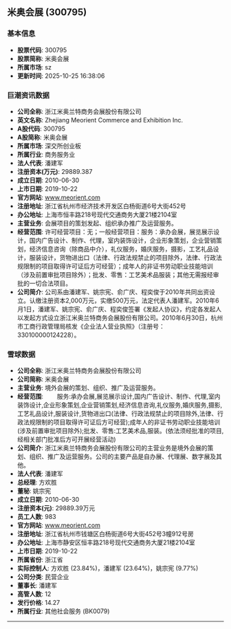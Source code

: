 ## 米奥会展 (300795)

### 基本信息

- **股票代码**: 300795
- **股票简称**: 米奥会展
- **所属市场**: sz
- **更新时间**: 2025-10-25 16:38:06

### 巨潮资讯数据

- **公司全称**: 浙江米奥兰特商务会展股份有限公司
- **英文名称**: Zhejiang Meorient Commerce and Exhibition Inc.
- **A股代码**: 300795
- **A股简称**: 米奥会展
- **所属市场**: 深交所创业板
- **所属行业**: 商务服务业
- **法人代表**: 潘建军
- **注册资本(万元)**: 29889.387
- **成立日期**: 2010-06-30
- **上市日期**: 2019-10-22
- **官方网站**: www.meorient.com
- **注册地址**: 浙江省杭州市经济技术开发区白杨街道6号大街452号
- **办公地址**: 上海市恒丰路218号现代交通商务大厦21楼2104室
- **主营业务**: 会展项目的策划发起、组织承办推广及运营服务。
- **经营范围**: 许可经营项目：无；一般经营项目：服务：承办会展，展览展示设计，国内广告设计、制作、代理，室内装饰设计，企业形象策划，企业营销策划，经济信息咨询（除商品中介），礼仪服务，婚庆服务，摄影，工艺礼品设计，服装设计，货物进出口（法律、行政法规禁止的项目除外，法律、行政法规限制的项目取得许可证后方可经营）；成年人的非证书劳动职业技能培训（涉及前置审批项目除外）；批发、零售：工艺美术品服装；其他无需报经审批的一切合法项目。
- **公司简介**: 公司系由潘建军、姚宗宪、俞广庆、程奕俊于2010年共同出资设立。认缴注册资本2,000万元，实缴500万元，法定代表人潘建军。2010年6月1日，潘建军、姚宗宪、俞广庆、程奕俊签署《发起人协议》，约定各发起人以发起方式设立浙江米奥兰特商务会展股份有限公司。2010年6月30日，杭州市工商行政管理局核发《企业法人营业执照》（注册号：330100000124228）。

### 雪球数据

- **公司全称**: 浙江米奥兰特商务会展股份有限公司
- **公司简称**: 米奥会展
- **主营业务**: 境外会展的策划、组织、推广及运营服务。
- **经营范围**: 　　服务:承办会展,展览展示设计,国内广告设计、制作、代理,室内装饰设计,企业形象策划,企业营销策划,经济信息咨询,礼仪服务,婚庆服务,摄影,工艺礼品设计,服装设计,货物进出口(法律、行政法规禁止的项目除外,法律、行政法规限制的项目取得许可证后方可经营);成年人的非证书劳动职业技能培训(涉及前置审批项目除外);批发、零售:工艺美术品,服装。(依法须经批准的项目,经相关部门批准后方可开展经营活动)
- **公司简介**: 浙江米奥兰特商务会展股份有限公司的主营业务是境外会展的策划、组织、推广及运营服务。公司的主要产品是自办展、代理展、数字展及其他。
- **法人代表**: 潘建军
- **总经理**: 方欢胜
- **董秘**: 姚宗宪
- **成立日期**: 2010-06-30
- **注册资本(元)**: 29889.39万元
- **员工人数**: 983
- **官方网站**: www.meorient.com
- **注册地址**: 浙江省杭州市钱塘区白杨街道6号大街452号3幢912号房
- **办公地址**: 上海市静安区恒丰路218号现代交通商务大厦21楼2104室
- **上市日期**: 2019-10-22
- **所属省份**: 浙江省
- **实际控制人**: 方欢胜 (23.84%)，潘建军 (23.64%)，姚宗宪 (9.77%)
- **公司分类**: 民营企业
- **董事长**: 潘建军
- **高管人数**: 12
- **发行价格**: 14.27
- **所属行业**: 其他社会服务 (BK0079)

---